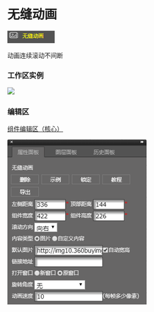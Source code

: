 # 无缝动画

![](/assets/wwqq_34.jpg)

动画连续滚动不间断

### 工作区实例

![](http://img13.360buyimg.com/cms/jfs/t13543/304/2305766579/364007/6c8dc2c6/5a67e1a3N07f67cd2.gif)

### 编辑区

[组件编辑区（核心）](/chapter1/gong-ju-jie-mian/zu-jian-bian-ji-qu-ff08-he-xin-ff09.md)

![](/assets/QQ34-2.png)

